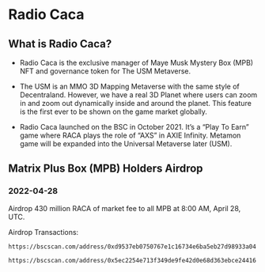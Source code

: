 # Radio Caca

## What is Radio Caca?

- Radio Caca is the exclusive manager of Maye Musk Mystery Box (MPB) NFT and governance token for The USM Metaverse.

- The USM is an MMO 3D Mapping Metaverse with the same style of Decentraland. However, we have a real 3D Planet where users can zoom in and zoom out dynamically inside and around the planet.  This feature is the first ever to be shown on the game market globally.

- Radio Caca launched <Metamon> on the BSC in October 2021. It’s a “Play To Earn” game where RACA plays the role of “AXS” in AXIE Infinity. Metamon game will be expanded into the Universal Metaverse later (USM).

## Matrix Plus Box (MPB) Holders Airdrop

### 2022-04-28
Airdrop 430 million RACA of market fee to all MPB at 8:00 AM, April 28, UTC.

Airdrop Transactions:
```
https://bscscan.com/address/0xd9537eb0750767e1c16734e6ba5eb27d98933a04

https://bscscan.com/address/0x5ec2254e713f349de9fe42d0e68d363ebce24416
```

